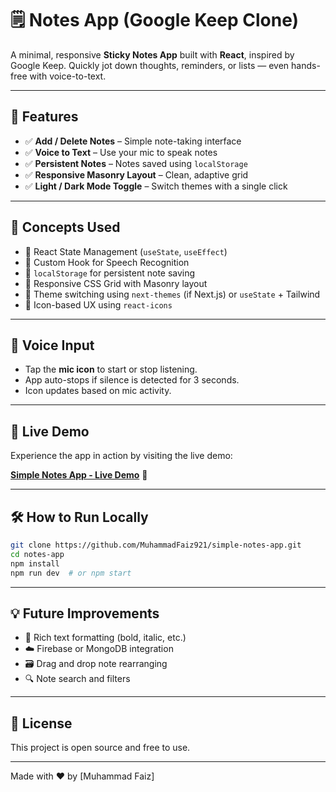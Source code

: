 # 🗒️ Notes App (Google Keep Clone)

A minimal, responsive **Sticky Notes App** built with **React**, inspired by Google Keep. Quickly jot down thoughts, reminders, or lists — even hands-free with voice-to-text.

---

## 🚀 Features

- ✅ **Add / Delete Notes** – Simple note-taking interface
- ✅ **Voice to Text** – Use your mic to speak notes
- ✅ **Persistent Notes** – Notes saved using `localStorage`
- ✅ **Responsive Masonry Layout** – Clean, adaptive grid
- ✅ **Light / Dark Mode Toggle** – Switch themes with a single click

---

## 🧠 Concepts Used

- 🔹 React State Management (`useState`, `useEffect`)
- 🔹 Custom Hook for Speech Recognition
- 🔹 `localStorage` for persistent note saving
- 🔹 Responsive CSS Grid with Masonry layout
- 🔹 Theme switching using `next-themes` (if Next.js) or `useState` + Tailwind
- 🔹 Icon-based UX using `react-icons`

---

## 🎤 Voice Input

- Tap the **mic icon** to start or stop listening.
- App auto-stops if silence is detected for 3 seconds.
- Icon updates based on mic activity.

---

## 🚀 Live Demo

Experience the app in action by visiting the live demo:

[**Simple Notes App - Live Demo**](https://simple-notes-app-jade.vercel.app/) 🎉

---

## 🛠️ How to Run Locally

```bash
git clone https://github.com/MuhammadFaiz921/simple-notes-app.git
cd notes-app
npm install
npm run dev  # or npm start
```

---

## 💡 Future Improvements

- 📝 Rich text formatting (bold, italic, etc.)
- ☁️ Firebase or MongoDB integration
- 🗃️ Drag and drop note rearranging
- 🔍 Note search and filters

---

## 📄 License

This project is open source and free to use.

---

Made with ❤️ by [Muhammad Faiz]
